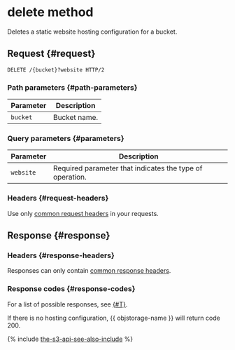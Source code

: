 # delete method

Deletes a static website hosting configuration for a bucket.


## Request {#request}

```http
DELETE /{bucket}?website HTTP/2
```

### Path parameters {#path-parameters}

Parameter | Description
----- | -----
`bucket` | Bucket name.

### Query parameters {#parameters}

Parameter | Description
----- | -----
`website` | Required parameter that indicates the type of operation.

### Headers {#request-headers}

Use only [common request headers](../common-request-headers.md) in your requests.


## Response {#response}

### Headers {#response-headers}

Responses can only contain [common response headers](../common-response-headers.md).

### Response codes {#response-codes}

For a list of possible responses, see [{#T}](../response-codes.md).

If there is no hosting configuration, {{ objstorage-name }} will return code 200.

{% include [the-s3-api-see-also-include](../../../../_includes/storage/the-s3-api-see-also-include.md) %}